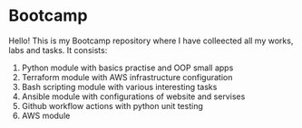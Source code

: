 # Bootcamp
Hello! 
This is my Bootcamp repository where I have colleected all my works, labs and tasks. It consists:
1. Python module with basics practise and OOP small apps
2. Terraform module with AWS infrastructure configuration
3. Bash scripting module with various interesting tasks
4. Ansible module with configurations of website and servises
5. Github workflow actions with python unit testing
6. AWS module
